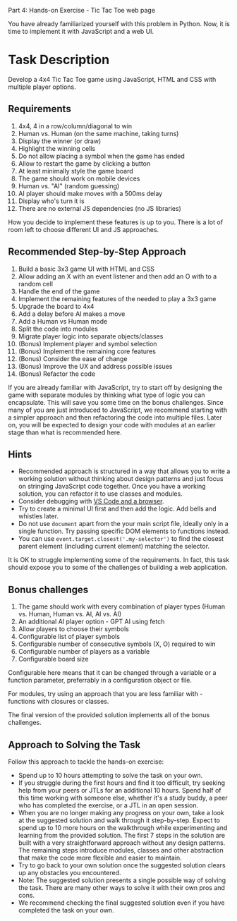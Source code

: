 Part 4: Hands-on Exercise - Tic Tac Toe web page

You have already familiarized yourself with this problem in Python. Now, it is time to implement it with JavaScript and a web UI.

# Task Description

Develop a 4x4 Tic Tac Toe game using JavaScript, HTML and CSS with multiple player options.

## Requirements

1. 4x4, 4 in a row/column/diagonal to win
2. Human vs. Human (on the same machine, taking turns)
3. Display the winner (or draw)
4. Highlight the winning cells
5. Do not allow placing a symbol when the game has ended
6. Allow to restart the game by clicking a button
7. At least minimally style the game board
8. The game should work on mobile devices
9. Human vs. "AI" (random guessing)
10. AI player should make moves with a 500ms delay
11. Display who's turn it is
12. There are no external JS dependencies (no JS libraries)

How you decide to implement these features is up to you. There is a lot of room left to choose different UI and JS approaches.

## Recommended Step-by-Step Approach

1. Build a basic 3x3 game UI with HTML and CSS
2. Allow adding an X with an event listener and then add an O with to a random cell
3. Handle the end of the game
4. Implement the remaining features of the needed to play a 3x3 game
5. Upgrade the board to 4x4
6. Add a delay before AI makes a move
7. Add a Human vs Human mode
8. Split the code into modules
9. Migrate player logic into separate objects/classes
10. (Bonus) Implement player and symbol selection
11. (Bonus) Implement the remaining core features
12. (Bonus) Consider the ease of change
13. (Bonus) Improve the UX and address possible issues
14. (Bonus) Refactor the code

If you are already familiar with JavaScript, try to start off by designing the game with separate modules by thinking what type of logic you can encapsulate. This will save you some time on the bonus challenges. Since many of you are just introduced to JavaScript, we recommend starting with a simpler approach and then refactoring the code into multiple files. Later on, you will be expected to design your code with modules at an earlier stage than what is recommended here.

## Hints

- Recommended approach is structured in a way that allows you to write a working solution without thinking about design patterns and just focus on stringing JavaScript code together. Once you have a working solution, you can refactor it to use classes and modules.
- Consider debugging with [VS Code and a browser](https://www.syncfusion.com/blogs/post/javascript-debugging-with-vs-code-and-chrome.aspx).
- Try to create a minimal UI first and then add the logic. Add bells and whistles later.
- Do not use `document` apart from the your main script file, ideally only in a single function. Try passing specific DOM elements to functions instead.
- You can use `event.target.closest('.my-selector')` to find the closest parent element (including current element) matching the selector.

It is OK to struggle implementing some of the requirements. In fact, this task should expose you to some of the challenges of building a web application.

## Bonus challenges

1. The game should work with every combination of player types (Human vs. Human, Human vs. AI, AI vs. AI)
2. An additional AI player option - GPT AI using fetch
3. Allow players to choose their symbols
4. Configurable list of player symbols
5. Configurable number of consecutive symbols (X, O) required to win
6. Configurable number of players as a variable
7. Configurable board size

Configurable here means that it can be changed through a variable or a function parameter, preferrably in a configuration object or file.

For modules, try using an approach that you are less familiar with - functions with closures or classes.

The final version of the provided solution implements all of the bonus challenges.

## Approach to Solving the Task

Follow this approach to tackle the hands-on exercise:

- Spend up to 10 hours attempting to solve the task on your own.
- If you struggle during the first hours and find it too difficult, try seeking help from your peers or JTLs for an additional 10 hours. Spend half of this time working with someone else, whether it's a study buddy, a peer who has completed the exercise, or a JTL in an open session.
- When you are no longer making any progress on your own, take a look at the suggested solution and walk through it step-by-step. Expect to spend up to 10 more hours on the walkthrough while experimenting and learning from the provided solution. The first 7 steps in the solution are built with a very straightforward approach without any design patterns. The remaining steps introduce modules, classes and other abstraction that make the code more flexible and easier to maintain.
- Try to go back to your own solution once the suggested solution clears up any obstacles you encountered.
- Note: The suggested solution presents a single possible way of solving the task. There are many other ways to solve it with their own pros and cons.
- We recommend checking the final suggested solution even if you have completed the task on your own.
